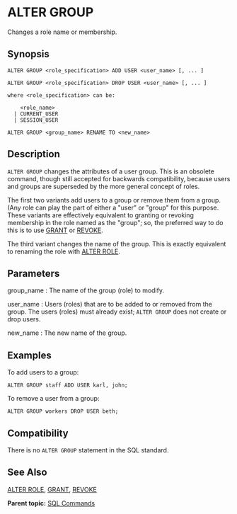 # ALTER GROUP 

Changes a role name or membership.

## Synopsis 

``` {#sql_command_synopsis}
ALTER GROUP <role_specification> ADD USER <user_name> [, ... ]

ALTER GROUP <role_specification> DROP USER <user_name> [, ... ]

where <role_specification> can be:

    <role_name>
  | CURRENT_USER
  | SESSION_USER

ALTER GROUP <group_name> RENAME TO <new_name>
```

## Description 

`ALTER GROUP` changes the attributes of a user group. This is an obsolete command, though still accepted for backwards compatibility, because users and groups are superseded by the more general concept of roles.

The first two variants add users to a group or remove them from a group. \(Any role can play the part of either a "user" or "group" for this purpose. These variants are effectively equivalent to granting or revoking membership in the role named as the "group"; so, the preferred way to do this is to use [GRANT](GRANT.html) or [REVOKE](REVOKE.html).

The third variant changes the name of the group. This is exactly equivalent to renaming the role with [ALTER ROLE](ALTER_ROLE.html).

## Parameters 

group\_name
:   The name of the group \(role\) to modify.

user\_name
:   Users \(roles\) that are to be added to or removed from the group. The users \(roles\) must already exist; `ALTER GROUP` does not create or drop users.

new\_name
:   The new name of the group.

## Examples 

To add users to a group:

```
ALTER GROUP staff ADD USER karl, john;
```

To remove a user from a group:

```
ALTER GROUP workers DROP USER beth;
```

## Compatibility 

There is no `ALTER GROUP` statement in the SQL standard.

## See Also 

[ALTER ROLE](ALTER_ROLE.html), [GRANT](GRANT.html), [REVOKE](REVOKE.html)

**Parent topic:** [SQL Commands](../sql_commands/sql_ref.html)


